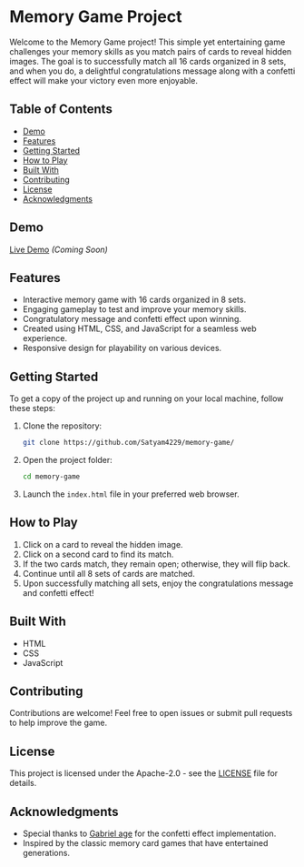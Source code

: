 # Memory Game Project

Welcome to the Memory Game project! This simple yet entertaining game challenges your memory skills as you match pairs of cards to reveal hidden images. The goal is to successfully match all 16 cards organized in 8 sets, and when you do, a delightful congratulations message along with a confetti effect will make your victory even more enjoyable.

## Table of Contents

- [Demo](#demo)
- [Features](#features)
- [Getting Started](#getting-started)
- [How to Play](#how-to-play)
- [Built With](#built-with)
- [Contributing](#contributing)
- [License](#license)
- [Acknowledgments](#acknowledgments)

## Demo

[Live Demo](#) _(Coming Soon)_

## Features

- Interactive memory game with 16 cards organized in 8 sets.
- Engaging gameplay to test and improve your memory skills.
- Congratulatory message and confetti effect upon winning.
- Created using HTML, CSS, and JavaScript for a seamless web experience.
- Responsive design for playability on various devices.

## Getting Started

To get a copy of the project up and running on your local machine, follow these steps:

1. Clone the repository:

   ```bash
   git clone https://github.com/Satyam4229/memory-game/
   ```

2. Open the project folder:

   ```bash
   cd memory-game
   ```

3. Launch the `index.html` file in your preferred web browser.

## How to Play

1. Click on a card to reveal the hidden image.
2. Click on a second card to find its match.
3. If the two cards match, they remain open; otherwise, they will flip back.
4. Continue until all 8 sets of cards are matched.
5. Upon successfully matching all sets, enjoy the congratulations message and confetti effect!

## Built With

- HTML
- CSS
- JavaScript

## Contributing

Contributions are welcome! Feel free to open issues or submit pull requests to help improve the game.

## License

This project is licensed under the Apache-2.0 - see the [LICENSE](LICENSE) file for details.

## Acknowledgments

- Special thanks to [Gabriel age](#https://github.com/Agezao) for the confetti effect implementation.
- Inspired by the classic memory card games that have entertained generations.
